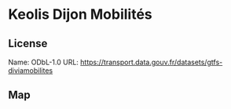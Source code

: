 # Keolis Dijon Mobilités

## License

Name: ODbL-1.0
URL: https://transport.data.gouv.fr/datasets/gtfs-diviamobilites

## Map

<WorldMap topic="public-transport/rtfs-rt/Keolis_Dijon_Mobilites/vehicle_positions/#" />
